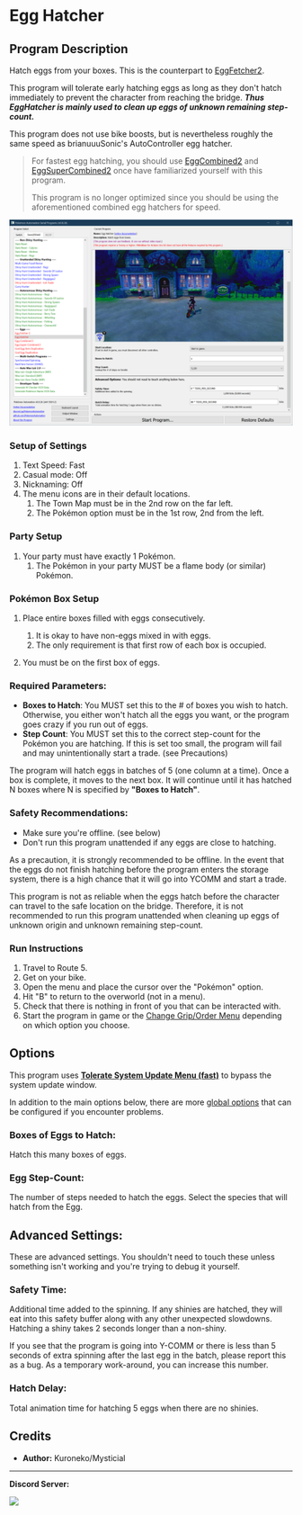 # Egg Hatcher

## Program Description

Hatch eggs from your boxes. This is the counterpart to [EggFetcher2](EggFetcher2.md).

This program will tolerate early hatching eggs as long as they don't hatch immediately to prevent the character from reaching the bridge. _**Thus EggHatcher is mainly used to clean up eggs of unknown remaining step-count.**_

This program does not use bike boosts, but is nevertheless roughly the same speed as brianuuuSonic's AutoController egg hatcher.
> For fastest egg hatching, you should use [EggCombined2](EggCombined2.md) and [EggSuperCombined2](EggSuperCombined2.md) once have familiarized yourself with this program.
> 
> This program is no longer optimized since you should be using the aforementioned combined egg hatchers for speed.

<img src="images/EggHatcher-0.png">

### Setup of Settings

1. Text Speed: Fast
2. Casual mode: Off
3. Nicknaming: Off
4. The menu icons are in their default locations.
   1. The Town Map must be in the 2nd row on the far left.
   2. The Pokémon option must be in the 1st row, 2nd from the left.

### Party Setup

1. Your party must have exactly 1 Pokémon.
   1. The Pokémon in your party MUST be a flame body (or similar) Pokémon.

### Pokémon Box Setup

1. Place entire boxes filled with eggs consecutively.
   1. It is okay to have non-eggs mixed in with eggs.
   2. The only requirement is that first row of each box is occupied.

2. You must be on the first box of eggs.

### Required Parameters:
- **Boxes to Hatch**: You MUST set this to the # of boxes you wish to hatch. Otherwise, you either won't hatch all the eggs you want, or the program goes crazy if you run out of eggs.
- **Step Count**: You MUST set this to the correct step-count for the Pokémon you are hatching. If this is set too small, the program will fail and may unintentionally start a trade. (see Precautions)

The program will hatch eggs in batches of 5 (one column at a time). Once a box is complete, it moves to the next box. It will continue until it has hatched N boxes where N is specified by **"Boxes to Hatch"**.

### Safety Recommendations:
- Make sure you're offline. (see below)
- Don't run this program unattended if any eggs are close to hatching.

As a precaution, it is strongly recommended to be offline. In the event that the eggs do not finish hatching before the program enters the storage system, there is a high chance that it will go into YCOMM and start a trade.

This program is not as reliable when the eggs hatch before the character can travel to the safe location on the bridge. Therefore, it is not recommended to run this program unattended when cleaning up eggs of unknown origin and unknown remaining step-count.

### Run Instructions

1. Travel to Route 5.
2. Get on your bike.
3. Open the menu and place the cursor over the "Pokémon" option.
4. Hit "B" to return to the overworld (not in a menu).
5. Check that there is nothing in front of you that can be interacted with.
6. Start the program in game or the [Change Grip/Order Menu](https://github.com/PokemonAutomation/Microcontroller/blob/master/Wiki/Programs/NintendoSwitch/ChangeGripOrderMenu.md) depending on which option you choose.


## Options

This program uses [**Tolerate System Update Menu (fast)**](/Wiki/Programs/NintendoSwitch/FrameworkSettings.md#tolerate-system-update-menu-fast) to bypass the system update window.

In addition to the main options below, there are more [global options](PokemonSettings.md) that can be configured if you encounter problems.

### Boxes of Eggs to Hatch:

Hatch this many boxes of eggs.

### Egg Step-Count:

The number of steps needed to hatch the eggs. Select the species that will hatch from the Egg.


## Advanced Settings:

These are advanced settings. You shouldn't need to touch these unless something isn't working and you're trying to debug it yourself.

### Safety Time:

Additional time added to the spinning. If any shinies are hatched, they will eat into this safety buffer along with any other unexpected slowdowns. Hatching a shiny takes 2 seconds longer than a non-shiny.

If you see that the program is going into Y-COMM or there is less than 5 seconds of extra spinning after the last egg in the batch, please report this as a bug. As a temporary work-around, you can increase this number.

### Hatch Delay:

Total animation time for hatching 5 eggs when there are no shinies.


## Credits

- **Author:** Kuroneko/Mysticial



<hr>

**Discord Server:** 

[<img src="https://canary.discordapp.com/api/guilds/695809740428673034/widget.png?style=banner2">](https://discord.gg/cQ4gWxN)

